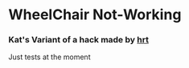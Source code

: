 # WheelChair Not-Working
### Kat's Variant of a hack made by [hrt](https://github.com/hrt)

Just tests at the moment
